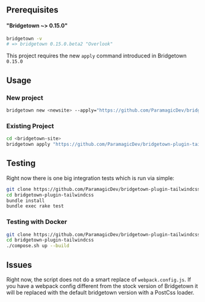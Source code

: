 ## Prerequisites

#### "Bridgetown ~> 0.15.0"

```bash
bridgetown -v
# => bridgetown 0.15.0.beta2 "Overlook"
```

This project requires the new `apply` command introduced in Bridgetown
`0.15.0`

## Usage

### New project

```bash
bridgetown new <newsite> --apply="https://github.com/ParamagicDev/bridgetown-plugin-tailwindcss"
```

### Existing Project

```bash
cd <bridgetown-site>
bridgetown apply "https://github.com/ParamagicDev/bridgetown-plugin-tailwindcss"
```

## Testing

Right now there is one big integration tests which is run via simple:

```bash
git clone https://github.com/ParamagicDev/bridgetown-plugin-tailwindcss/
cd bridgetown-plugin-tailwindcss
bundle install
bundle exec rake test
```

### Testing with Docker

```bash
git clone https://github.com/ParamagicDev/bridgetown-plugin-tailwindcss/
cd bridgetown-plugin-tailwindcss
./compose.sh up --build
```

## Issues

Right now, the script does not do a smart replace of
`webpack.config.js`. If you have a webpack config different from the
stock version of Bridgetown it will be replaced with the default
bridgetown version with a PostCss loader.
